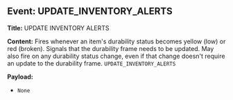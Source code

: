 ## Event: UPDATE_INVENTORY_ALERTS

**Title:** UPDATE INVENTORY ALERTS

**Content:**
Fires whenever an item's durability status becomes yellow (low) or red (broken). Signals that the durability frame needs to be updated. May also fire on any durability status change, even if that change doesn't require an update to the durability frame.
`UPDATE_INVENTORY_ALERTS`

**Payload:**
- `None`